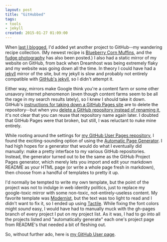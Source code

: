 ```yaml
---
layout: post
title: "GitHubbed"
tags:
- tools
- jekyll
created: 2015-01-27 01:09:00
---
```

When [last I blogged](/blog/2015/01/12/collated/), I'd added yet another project to GitHub--my wandering recipe collection.  (My newest recipe is [Blueberry Corn Muffins](/recipes/quick-bread/blueberryCornMuffins/), and the [fudge photography](/recipes/sweets/easyFudge/) has also been posted.)  I also had a static mirror of my website on GitHub, from back when Dreamhost was being extremely flaky and my website was going down all the time.  In theory I could have had a [jekyll](http://jekyllrb.com) mirror of the site, but my jekyll is slow and probably not entirely compatible with [GitHub's jekyll](https://help.github.com/articles/using-jekyll-with-pages/), so I didn't attempt it.

Either way, mirrors make Google think you're a content farm or some other unsavory internet phenomenon (even though content farms seem to be all the rage in my search results lately), so I knew I should take it down.  GitHub's [instructions for taking down a GitHub Pages site](https://help.github.com/articles/unpublishing-a-user-pages-site/) are to delete the repository--but when you [delete a GitHub repository instead of renaming it](http://stackoverflow.com/questions/11117792/can-i-create-a-github-repository-named-the-same-as-one-that-existed-but-was-dele), it's not clear that you can reuse that repository name again later.  I doubted that GitHub Pages were that broken, but still, I was reluctant to nuke mine entirely.

While rooting around the settings for [my GitHub User Pages repository](https://github.com/mcdemarco/mcdemarco.github.com), I found the exciting-sounding option of using the [Automatic Page Generator](https://help.github.com/articles/creating-pages-with-the-automatic-generator/).  I had high hopes for a generator that would do what I eventually did manually: make a pretty interface to my various GitHub repositories.  Instead, the generator turned out to be the same as the GitHub Project Pages generator, which merely lets you import and edit your markdown README as your HTML page (or write a whole page fresh in markdown), then choose from a handful of templates to pretty it up.

I'd normally be tempted to write my own template, but the point of the project was not to indulge in web identity politics, just to replace my google-toxic mirror with some non-toxic, not-entirely-useless content.  My favorite template was [Modernist](http://orderedlist.com/modernist/), but the text was too light to read and I didn't want to fix it, so I ended up using [Tactile](https://github.com/jasonlong/tactile-theme).  While fixing the font colors might *sound* easy, I would have had to manually muck with the gh-pages branch of every project I put on my project list.  As it was, I had to go into all the projects listed and "automatically generate" each one's project page from README's that needed a bit of fleshing out.

So, without further ado, here is [my GitHub User page](http://mcdemarco.github.io).








